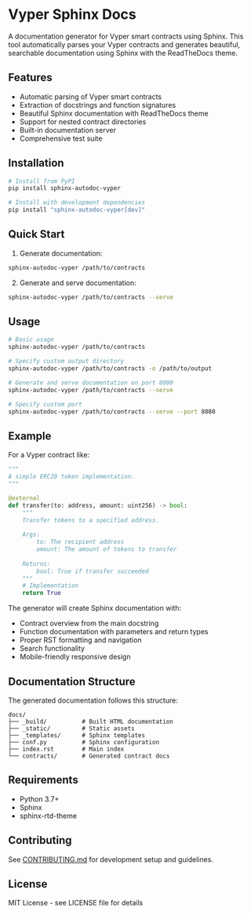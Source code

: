 # Vyper Sphinx Docs

A documentation generator for Vyper smart contracts using Sphinx. This tool automatically parses your Vyper contracts and generates beautiful, searchable documentation using Sphinx with the ReadTheDocs theme.

## Features

- Automatic parsing of Vyper smart contracts
- Extraction of docstrings and function signatures
- Beautiful Sphinx documentation with ReadTheDocs theme
- Support for nested contract directories
- Built-in documentation server
- Comprehensive test suite

## Installation

```bash
# Install from PyPI
pip install sphinx-autodoc-vyper

# Install with development dependencies
pip install "sphinx-autodoc-vyper[dev]"
```

## Quick Start

1. Generate documentation:
```bash
sphinx-autodoc-vyper /path/to/contracts
```

2. Generate and serve documentation:
```bash
sphinx-autodoc-vyper /path/to/contracts --serve
```

## Usage

```bash
# Basic usage
sphinx-autodoc-vyper /path/to/contracts

# Specify custom output directory
sphinx-autodoc-vyper /path/to/contracts -o /path/to/output

# Generate and serve documentation on port 8000
sphinx-autodoc-vyper /path/to/contracts --serve

# Specify custom port
sphinx-autodoc-vyper /path/to/contracts --serve --port 8080
```

## Example

For a Vyper contract like:

```python
"""
A simple ERC20 token implementation.
"""

@external
def transfer(to: address, amount: uint256) -> bool:
    """
    Transfer tokens to a specified address.
    
    Args:
        to: The recipient address
        amount: The amount of tokens to transfer
        
    Returns:
        bool: True if transfer succeeded
    """
    # Implementation
    return True
```

The generator will create Sphinx documentation with:
- Contract overview from the main docstring
- Function documentation with parameters and return types
- Proper RST formatting and navigation
- Search functionality
- Mobile-friendly responsive design

## Documentation Structure

The generated documentation follows this structure:
```
docs/
├── _build/          # Built HTML documentation
├── _static/         # Static assets
├── _templates/      # Sphinx templates
├── conf.py          # Sphinx configuration
├── index.rst        # Main index
└── contracts/       # Generated contract docs
```

## Requirements

- Python 3.7+
- Sphinx
- sphinx-rtd-theme

## Contributing

See [CONTRIBUTING.md](CONTRIBUTING.md) for development setup and guidelines.

## License

MIT License - see LICENSE file for details